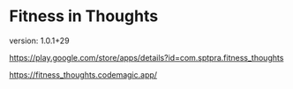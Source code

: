# Fitness in Thoughts

version: 1.0.1+29

https://play.google.com/store/apps/details?id=com.sptpra.fitness_thoughts

https://fitness_thoughts.codemagic.app/
